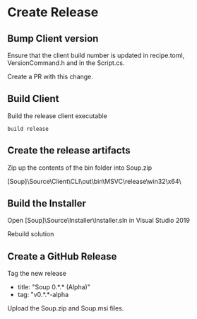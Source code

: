 # Create Release

## Bump Client version
Ensure that the client build number is updated in recipe.toml, VersionCommand.h and in the Script.cs.

Create a PR with this change.

## Build Client
Build the release client executable
```
build release
```

## Create the release artifacts
Zip up the contents of the bin folder into Soup.zip

[Soup]\Source\Client\CLI\out\bin\MSVC\release\win32\x64\


## Build the Installer
Open [Soup]\Source\Installer\Installer.sln in Visual Studio 2019

Rebuild solution

## Create a GitHub Release
Tag the new release
* title: "Soup 0.\*.\* (Alpha)"
* tag: "v0.\*.\*-alpha

Upload the Soup.zip and Soup.msi files.